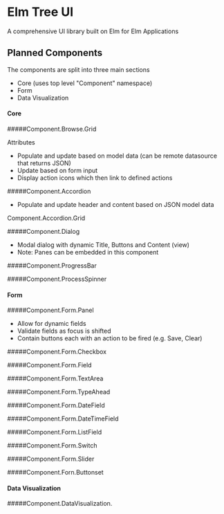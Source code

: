 # Elm Tree UI

A comprehensive UI library built on Elm for Elm Applications

Planned Components
------------------

The components are split into three main sections

* Core (uses top level "Component" namespace)
* Form
* Data Visualization

#### Core

#####Component.Browse.Grid

Attributes

* Populate and update based on model data (can be remote datasource that returns JSON)
* Update based on form input
* Display action icons which then link to defined actions

#####Component.Accordion

* Populate and update header and content based on JSON model data

Component.Accordion.Grid

#####Component.Dialog

* Modal dialog with dynamic Title, Buttons and Content (view)
* Note: Panes can be embedded in this component

#####Component.ProgressBar

#####Component.ProcessSpinner

#### Form

#####Component.Form.Panel

* Allow for dynamic fields
* Validate fields as focus is shifted
* Contain buttons each with an action to be fired (e.g. Save, Clear)

#####Component.Form.Checkbox

#####Component.Form.Field

#####Component.Form.TextArea

#####Component.Form.TypeAhead

#####Component.Form.DateField

#####Component.Form.DateTimeField

#####Component.Form.ListField

#####Component.Form.Switch

#####Component.Form.Slider

#####Component.Forn.Buttonset

#### Data Visualization

#####Component.DataVisualization.
